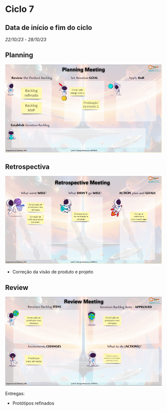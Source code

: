 # Ciclo 7

## Data de início e fim do ciclo

*22/10/23* - *28/10/23*

## Planning

![Image title](../assets/sprints/planing_sprint7.png)

## Retrospectiva

![Image title](../assets/sprints/retrospective_sprint7.png)

- Correção da visão de produto e projeto

## Review

![Image title](../assets/sprints/review_sprint7.png)

Entregas: 
- Protótipos refinados
